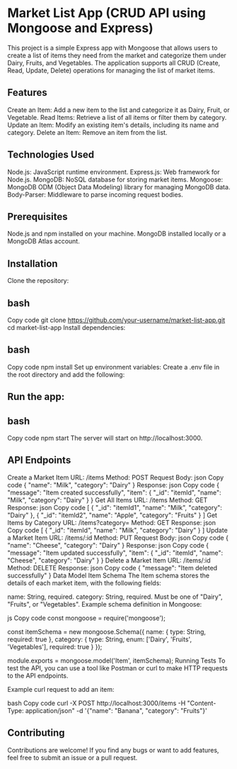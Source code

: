 # Market List App (CRUD API using Mongoose and Express)

This project is a simple Express app with Mongoose that allows users to create a list of items they need from the market and categorize them under Dairy, Fruits, and Vegetables. The application supports all CRUD (Create, Read, Update, Delete) operations for managing the list of market items.

## Features
Create an Item: Add a new item to the list and categorize it as Dairy, Fruit, or Vegetable.
Read Items: Retrieve a list of all items or filter them by category.
Update an Item: Modify an existing item's details, including its name and category.
Delete an Item: Remove an item from the list.


## Technologies Used
Node.js: JavaScript runtime environment.
Express.js: Web framework for Node.js.
MongoDB: NoSQL database for storing market items.
Mongoose: MongoDB ODM (Object Data Modeling) library for managing MongoDB data.
Body-Parser: Middleware to parse incoming request bodies.

## Prerequisites
Node.js and npm installed on your machine.
MongoDB installed locally or a MongoDB Atlas account.

## Installation
Clone the repository:

## bash
Copy code
git clone https://github.com/your-username/market-list-app.git
cd market-list-app
Install dependencies:

## bash
Copy code
npm install
Set up environment variables: Create a .env file in the root directory and add the following:


## Run the app:

## bash
Copy code
npm start
The server will start on http://localhost:3000.

## API Endpoints
Create a Market Item
URL: /items
Method: POST
Request Body:
json
Copy code
{
  "name": "Milk",
  "category": "Dairy"
}
Response:
json
Copy code
{
  "message": "Item created successfully",
  "item": {
    "_id": "itemId",
    "name": "Milk",
    "category": "Dairy"
  }
}
Get All Items
URL: /items
Method: GET
Response:
json
Copy code
[
  {
    "_id": "itemId1",
    "name": "Milk",
    "category": "Dairy"
  },
  {
    "_id": "itemId2",
    "name": "Apple",
    "category": "Fruits"
  }
]
Get Items by Category
URL: /items?category=<category>
Method: GET
Response:
json
Copy code
[
  {
    "_id": "itemId",
    "name": "Milk",
    "category": "Dairy"
  }
]
Update a Market Item
URL: /items/:id
Method: PUT
Request Body:
json
Copy code
{
  "name": "Cheese",
  "category": "Dairy"
}
Response:
json
Copy code
{
  "message": "Item updated successfully",
  "item": {
    "_id": "itemId",
    "name": "Cheese",
    "category": "Dairy"
  }
}
Delete a Market Item
URL: /items/:id
Method: DELETE
Response:
json
Copy code
{
  "message": "Item deleted successfully"
}
Data Model
Item Schema
The Item schema stores the details of each market item, with the following fields:

name: String, required.
category: String, required. Must be one of "Dairy", "Fruits", or "Vegetables".
Example schema definition in Mongoose:

js
Copy code
const mongoose = require('mongoose');

const itemSchema = new mongoose.Schema({
  name: {
    type: String,
    required: true
  },
  category: {
    type: String,
    enum: ['Dairy', 'Fruits', 'Vegetables'],
    required: true
  }
});

module.exports = mongoose.model('Item', itemSchema);
Running Tests
To test the API, you can use a tool like Postman or curl to make HTTP requests to the API endpoints.

Example curl request to add an item:

bash
Copy code
curl -X POST http://localhost:3000/items -H "Content-Type: application/json" -d '{"name": "Banana", "category": "Fruits"}'

## Contributing
Contributions are welcome! If you find any bugs or want to add features, feel free to submit an issue or a pull request.

